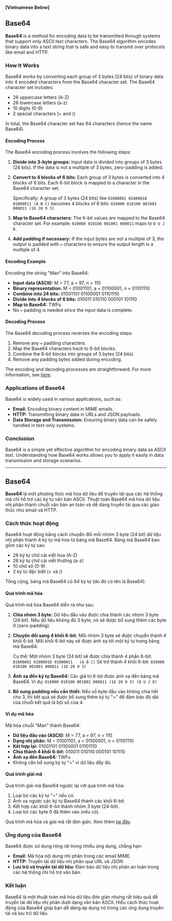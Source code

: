 **[Vietnamese Below]**

## Base64

**Base64** is a method for encoding data to be transmitted through systems that support only ASCII text characters. The Base64 algorithm encodes binary data into a text string that is safe and easy to transmit over protocols like email and HTTP.

### How It Works

Base64 works by converting each group of 3 bytes (24 bits) of binary data into 4 encoded characters from the Base64 character set. The Base64 character set includes:

- 26 uppercase letters (A-Z)
- 26 lowercase letters (a-z)
- 10 digits (0-9)
- 2 special characters (+ and /)

In total, the Base64 character set has 64 characters (hence the name Base64).

#### Encoding Process

The Base64 encoding process involves the following steps:

1. **Divide into 3-byte groups:**
   Input data is divided into groups of 3 bytes (24 bits). If the data is not a multiple of 3 bytes, zero-padding is added.

2. **Convert to 4 blocks of 6 bits:**
   Each group of 3 bytes is converted into 4 blocks of 6 bits. Each 6-bit block is mapped to a character in the Base64 character set.
   
   Specifically: A group of 3 bytes (24 bits) like `01000001 01000010 01000011 (A B C)` 
   becomes 4 blocks of 6 bits: `010000 010100 001001 000011 (16 20 9 3)`

3. **Map to Base64 characters:**
   The 6-bit values are mapped to the Base64 character set. For example:
   `010000 010100 001001 000011` maps to `Q U J D`.

4. **Add padding if necessary:**
   If the input bytes are not a multiple of 3, the output is padded with `=` characters to ensure the output length is a multiple of 4.

#### Encoding Example

Encoding the string "Man" into Base64:

- **Input data (ASCII):** M = 77, a = 97, n = 110
- **Binary representation:** M = 01001101, a = 01100001, n = 01101110
- **Combine into 24 bits:** 01001101 01100001 01101110
- **Divide into 4 blocks of 6 bits:** 010011 010110 000101 101110
- **Map to Base64:** TWFu
- No `=` padding is needed since the input data is complete.

#### Decoding Process

The Base64 decoding process reverses the encoding steps:

1. Remove any `=` padding characters.
2. Map the Base64 characters back to 6-bit blocks.
3. Combine the 6-bit blocks into groups of 3 bytes (24 bits).
4. Remove any padding bytes added during encoding.

The encoding and decoding processes are straightforward. For more information, see [here](https://en.wikipedia.org/wiki/Base64).

### Applications of Base64

Base64 is widely used in various applications, such as:

- **Email:** Encoding binary content in MIME emails.
- **HTTP:** Transmitting binary data in URLs and JSON payloads.
- **Data Storage and Transmission:** Ensuring binary data can be safely handled in text-only systems.

### Conclusion

Base64 is a simple yet effective algorithm for encoding binary data as ASCII text. Understanding how Base64 works allows you to apply it easily in data transmission and storage scenarios.


---

## Base64

**Base64** là một phương thức mã hóa dữ liệu để truyền tải qua các hệ thống mà chỉ hỗ trợ các ký tự văn bản ASCII. Thuật toán Base64 mã hóa dữ liệu nhị phân thành chuỗi văn bản an toàn và dễ dàng truyền tải qua các giao thức như email và HTTP.

### Cách thức hoạt động

Base64 hoạt động bằng cách chuyển đổi mỗi nhóm 3 byte (24 bit) dữ liệu nhị phân thành 4 ký tự mã hóa từ bảng mã Base64. Bảng mã Base64 bao gồm các ký tự sau:

- 26 ký tự chữ cái viết hoa (A-Z)
- 26 ký tự chữ cái viết thường (a-z)
- 10 chữ số (0-9)
- 2 ký tự đặc biệt (+ và /)

Tổng cộng, bảng mã Base64 có 64 ký tự (do đó có tên là Base64).

#### Quá trình mã hóa

Quá trình mã hóa Base64 diễn ra như sau:

1. **Chia nhóm 3 byte:** 
    Dữ liệu đầu vào được chia thành các nhóm 3 byte (24 bit). Nếu dữ liệu không đủ 3 byte, nó sẽ được bổ sung thêm các byte 0 (zero-padding).

2. **Chuyển đổi sang 4 khối 6-bit:** 
    Mỗi nhóm 3 byte sẽ được chuyển thành 4 khối 6-bit. Mỗi khối 6-bit này sẽ được ánh xạ tới một ký tự trong bảng mã Base64. 
   
    Cụ thể: Một nhóm 3 byte (24 bit) sẽ được chia thành 4 phần 6-bit: `01000001 01000010 01000011   (A B C)`
    Sẽ trở thành 4 khối 6-bit: `010000 010100 001001 000011 (16 20 9 3)`

3. **Ánh xạ đến ký tự Base64:**
Các giá trị 6-bit được ánh xạ đến bảng mã Base64. Ví dụ:
`010000 010100 001001 000011 (16 20 9 3) (Q U J D)`


4. **Bổ sung padding nếu cần thiết:** 
Nếu số byte đầu vào không chia hết cho 3, thì kết quả sẽ được bổ sung thêm ký tự "=" để đảm bảo độ dài của chuỗi kết quả là bội số của 4.

#### Ví dụ mã hóa

Mã hóa chuỗi "Man" thành Base64:

- **Dữ liệu đầu vào (ASCII):** M = 77, a = 97, n = 110
- **Dạng nhị phân:** M = 01001101, a = 01100001, n = 01101110
- **Kết hợp lại:** 01001101 01100001 01101110
- **Chia thành 4 khối 6-bit:** 010011 010110 000101 101110
- **Ánh xạ đến Base64:** TWFu
- Không cần bổ sung ký tự "=" vì dữ liệu đầy đủ.

#### Quá trình giải mã

Quá trình giải mã Base64 ngược lại với quá trình mã hóa:

1. Loại bỏ các ký tự "=" nếu có.
2. Ánh xạ ngược các ký tự Base64 thành các khối 6-bit.
3. Kết hợp các khối 6-bit thành nhóm 3 byte (24-bit).
4. Loại bỏ các byte 0 đã thêm vào (nếu có).

Quá trình mã hóa và giải mã rất đơn giản. Xem thêm [tại đây](https://en.wikipedia.org/wiki/Base64).

### Ứng dụng của Base64

Base64 được sử dụng rộng rãi trong nhiều ứng dụng, chẳng hạn:

- **Email:** Mã hóa nội dung nhị phân trong các email MIME.
- **HTTP:** Truyền tải dữ liệu nhị phân qua URL và JSON.
- **Lưu trữ và truyền tải dữ liệu:** Đảm bảo dữ liệu nhị phân an toàn trong các hệ thống chỉ hỗ trợ văn bản.

### Kết luận

Base64 là một thuật toán mã hóa dữ liệu đơn giản nhưng rất hiệu quả để truyền tải dữ liệu nhị phân dưới dạng văn bản ASCII. Hiểu cách thức hoạt động của Base64 giúp bạn dễ dàng áp dụng nó trong các ứng dụng truyền tải và lưu trữ dữ liệu.




